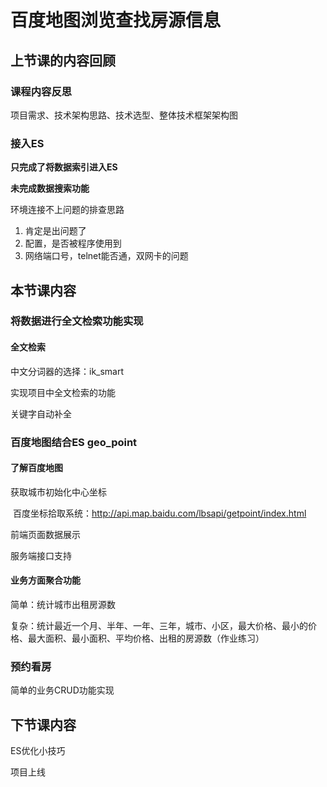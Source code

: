 # 百度地图浏览查找房源信息

## 上节课的内容回顾

### 课程内容反思

项目需求、技术架构思路、技术选型、整体技术框架架构图



### 接入ES

**只完成了将数据索引进入ES**

**未完成数据搜索功能**

环境连接不上问题的排查思路

1. 肯定是出问题了
2. 配置，是否被程序使用到
3. 网络端口号，telnet能否通，双网卡的问题

## 本节课内容

### 将数据进行全文检索功能实现

#### 全文检索

中文分词器的选择：ik_smart



实现项目中全文检索的功能

关键字自动补全



### 百度地图结合ES geo_point

#### 了解百度地图

获取城市初始化中心坐标

​	百度坐标拾取系统：http://api.map.baidu.com/lbsapi/getpoint/index.html

前端页面数据展示

服务端接口支持



#### 业务方面聚合功能

简单：统计城市出租房源数

复杂：统计最近一个月、半年、一年、三年，城市、小区，最大价格、最小的价格、最大面积、最小面积、平均价格、出租的房源数（作业练习）



### 预约看房

简单的业务CRUD功能实现



## 下节课内容

ES优化小技巧

项目上线



